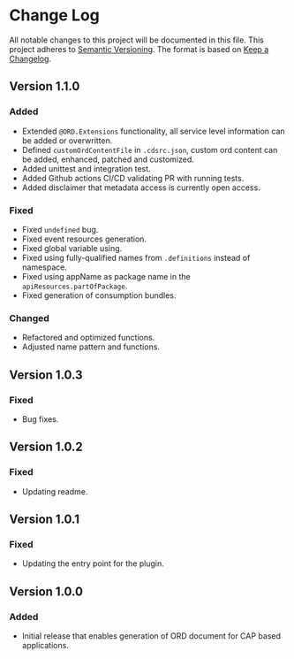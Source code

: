 # Change Log

All notable changes to this project will be documented in this file.
This project adheres to [Semantic Versioning](http://semver.org/).
The format is based on [Keep a Changelog](http://keepachangelog.com/).

## Version 1.1.0

### Added

-   Extended `@ORD.Extensions` functionality, all service level information can be added or overwritten.
-   Defined `customOrdContentFile` in `.cdsrc.json`, custom ord content can be added, enhanced, patched and customized.
-   Added unittest and integration test.
-   Added Github actions CI/CD validating PR with running tests.
-   Added disclaimer that metadata access is currently open access.

### Fixed

-   Fixed `undefined` bug.
-   Fixed event resources generation.
-   Fixed global variable using.
-   Fixed using fully-qualified names from `.definitions` instead of namespace.
-   Fixed using appName as package name in the `apiResources.partOfPackage`.
-   Fixed generation of consumption bundles.

### Changed

-   Refactored and optimized functions.
-   Adjusted name pattern and functions.

## Version 1.0.3

### Fixed

-   Bug fixes.

## Version 1.0.2

### Fixed

-   Updating readme.

## Version 1.0.1

### Fixed

-   Updating the entry point for the plugin.

## Version 1.0.0

### Added

-   Initial release that enables generation of ORD document for CAP based applications.
